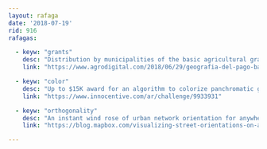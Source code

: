 ```yaml
---
layout: rafaga
date: '2018-07-19'
rid: 916
rafagas:

  - keyw: "grants"
    desc: "Distribution by municipalities of the basic agricultural grants received from European funds"
    link: "https://www.agrodigital.com/2018/06/29/geografia-del-pago-basico-en-espana-2/"

  - keyw: "color"
    desc: "Up to $15K award for an algorithm to colorize panchromatic gray-scale imagery presented before 9th of September"
    link: "https://www.innocentive.com/ar/challenge/9933931"

  - keyw: "orthogonality"
    desc: "An instant wind rose of urban network orientation for anywhere on your browser, using just 80 lines of Open Source code and a couple of libraries by @mourner"
    link: "https://blog.mapbox.com/visualizing-street-orientations-on-an-interactive-map-1eefa6002afc"

---
```

